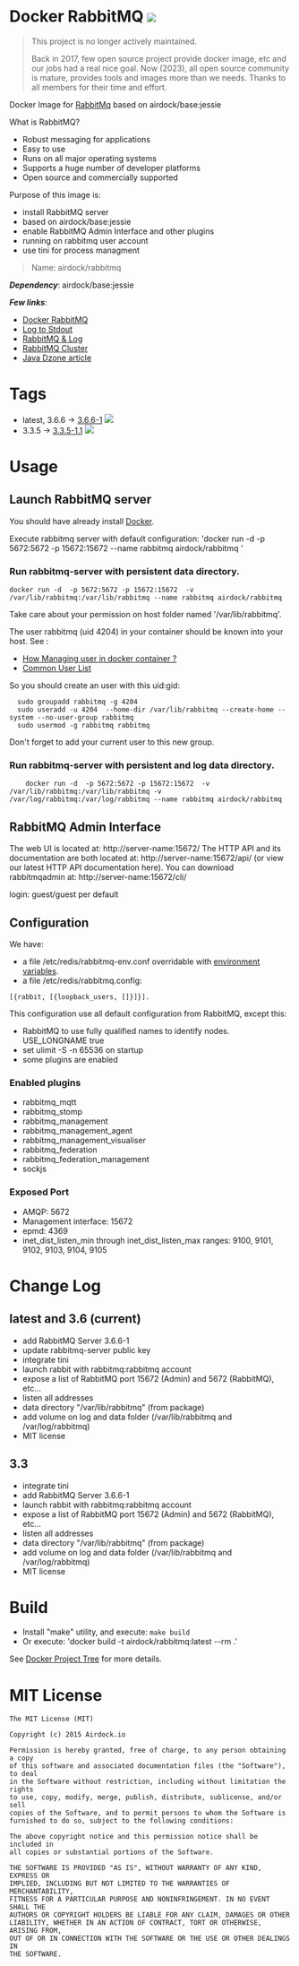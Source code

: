 # Docker RabbitMQ [![](https://images.microbadger.com/badges/image/airdock/rabbitmq:latest.svg)](https://microbadger.com/images/airdock/rabbitmq:latest "Get your own image badge on microbadger.com")

> This project is no longer actively maintained.
>
> Back in 2017, few open source project provide docker image, etc and our jobs had a real nice goal. Now (2023), all open source community is mature, provides tools and images more than we needs. Thanks to all members for their time and effort.

Docker Image for [RabbitMq](http://www.rabbitmq.com/) based on airdock/base:jessie

What is RabbitMQ?

- Robust messaging for applications
- Easy to use
- Runs on all major operating systems
- Supports a huge number of developer platforms
- Open source and commercially supported

Purpose of this image is:

- install RabbitMQ server
- based on airdock/base:jessie
- enable RabbitMQ Admin Interface and other plugins
- running on rabbitmq user account
- use tini for process managment


> Name: airdock/rabbitmq

***Dependency***: airdock/base:jessie

***Few links***:

- [Docker RabbitMQ](https://registry.hub.docker.com/u/dockerfile/rabbitmq/dockerfile/)
- [Log to Stdout](http://www.superpumpup.com/docker-rabbitmq-stdout)
- [RabbitMQ & Log](https://registry.hub.docker.com/u/dchusovitin/rabbitmq/)
- [RabbitMQ Cluster](https://github.com/cthulhuology/docker-rabbitmq/blob/master/Dockerfile)
- [Java Dzone article](http://java.dzone.com/articles/docker-rabbitmq-cluster)

# Tags

- latest, 3.6.6 -> [3.6.6-1](https://github.com/rabbitmq/rabbitmq-server/releases/tag/rabbitmq_v3_6_6)  [![](https://images.microbadger.com/badges/image/airdock/rabbitmq:latest.svg)](https://microbadger.com/images/airdock/rabbitmq:latest "Get your own image badge on microbadger.com")
- 3.3.5 -> [3.3.5-1.1](http://previous.rabbitmq.com/v3_3_x/documentation.html)  [![](https://images.microbadger.com/badges/image/airdock/rabbitmq:3.3.5.svg)](https://microbadger.com/images/airdock/rabbitmq:3.3.5 "Get your own image badge on microbadger.com")

# Usage

## Launch RabbitMQ server

You should have already install [Docker](https://www.docker.com/).

Execute rabbitmq server with default configuration:
	'docker run -d -p 5672:5672 -p 15672:15672  --name rabbitmq airdock/rabbitmq '


### Run rabbitmq-server with persistent data directory.

	docker run -d  -p 5672:5672 -p 15672:15672  -v /var/lib/rabbitmq:/var/lib/rabbitmq --name rabbitmq airdock/rabbitmq


Take care about your permission on host folder named '/var/lib/rabbitmq'.

The user rabbitmq (uid 4204) in your container should be known into your host.
See :
* [How Managing user in docker container ?](https://github.com/airdock-io/docker-base/wiki/How-Managing-user-in-docker-container)
* [Common User List](https://github.com/airdock-io/docker-base/wiki/Common-User-List)

So you should create an user with this uid:gid:

```
  sudo groupadd rabbitmq -g 4204
  sudo useradd -u 4204  --home-dir /var/lib/rabbitmq --create-home --system --no-user-group rabbitmq
  sudo usermod -g rabbitmq rabbitmq
```
Don't forget to add your current user to this new group.

### Run rabbitmq-server with persistent and log data directory.

```
	docker run -d  -p 5672:5672 -p 15672:15672  -v /var/lib/rabbitmq:/var/lib/rabbitmq -v /var/log/rabbitmq:/var/log/rabbitmq --name rabbitmq airdock/rabbitmq
```


## RabbitMQ Admin Interface

The web UI is located at: http://server-name:15672/
The HTTP API and its documentation are both located at: http://server-name:15672/api/ (or view our latest HTTP API documentation here).
You can download rabbitmqadmin at: http://server-name:15672/cli/

login: guest/guest per default

## Configuration

We have:

- a file /etc/redis/rabbitmq-env.conf overridable with [environment variables](http://www.rabbitmq.com/configure.html).
- a file /etc/redis/rabbitmq.config:
```
[{rabbit, [{loopback_users, []}]}].
```


This configuration use all default configuration from RabbitMQ, except this:

- RabbitMQ to use fully qualified names to identify nodes. USE_LONGNAME true
- set ulimit -S -n 65536 on startup
- some plugins are enabled

### Enabled plugins

- rabbitmq_mqtt
- rabbitmq_stomp
- rabbitmq_management
- rabbitmq_management_agent
- rabbitmq_management_visualiser
- rabbitmq_federation
- rabbitmq_federation_management
- sockjs

### Exposed Port

- AMQP: 5672
- Management interface: 15672
- epmd: 4369
- inet_dist_listen_min through inet_dist_listen_max ranges: 9100, 9101, 9102, 9103, 9104, 9105

# Change Log


## latest and 3.6 (current)

- add RabbitMQ Server 3.6.6-1
- update rabbitmq-server public key
- integrate tini
- launch rabbit with rabbitmq:rabbitmq account
- expose a list of RabbitMQ port 15672 (Admin) and 5672 (RabbitMQ), etc...
- listen all addresses
- data directory "/var/lib/rabbitmq" (from package)
- add volume on log and data folder (/var/lib/rabbitmq and /var/log/rabbitmq)
- MIT license

## 3.3

- integrate tini
- add RabbitMQ Server 3.6.6-1
- launch rabbit with rabbitmq:rabbitmq account
- expose a list of RabbitMQ port 15672 (Admin) and 5672 (RabbitMQ), etc...
- listen all addresses
- data directory "/var/lib/rabbitmq" (from package)
- add volume on log and data folder (/var/lib/rabbitmq and /var/log/rabbitmq)
- MIT license



# Build

- Install "make" utility, and execute: `make build`
- Or execute: 'docker build -t airdock/rabbitmq:latest --rm .'

See [Docker Project Tree](https://github.com/airdock-io/docker-base/wiki/Docker-Project-Tree) for more details.


# MIT License

```
The MIT License (MIT)

Copyright (c) 2015 Airdock.io

Permission is hereby granted, free of charge, to any person obtaining a copy
of this software and associated documentation files (the "Software"), to deal
in the Software without restriction, including without limitation the rights
to use, copy, modify, merge, publish, distribute, sublicense, and/or sell
copies of the Software, and to permit persons to whom the Software is
furnished to do so, subject to the following conditions:

The above copyright notice and this permission notice shall be included in
all copies or substantial portions of the Software.

THE SOFTWARE IS PROVIDED "AS IS", WITHOUT WARRANTY OF ANY KIND, EXPRESS OR
IMPLIED, INCLUDING BUT NOT LIMITED TO THE WARRANTIES OF MERCHANTABILITY,
FITNESS FOR A PARTICULAR PURPOSE AND NONINFRINGEMENT. IN NO EVENT SHALL THE
AUTHORS OR COPYRIGHT HOLDERS BE LIABLE FOR ANY CLAIM, DAMAGES OR OTHER
LIABILITY, WHETHER IN AN ACTION OF CONTRACT, TORT OR OTHERWISE, ARISING FROM,
OUT OF OR IN CONNECTION WITH THE SOFTWARE OR THE USE OR OTHER DEALINGS IN
THE SOFTWARE.
```
